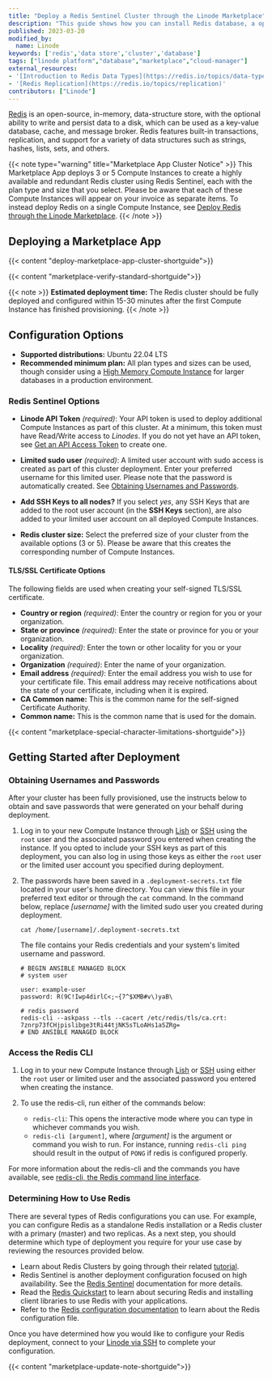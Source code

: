 ```yaml
---
title: "Deploy a Redis Sentinel Cluster through the Linode Marketplace"
description: "This guide shows how you can install Redis database, a open-source, in-memory, data structure store, with optional write and persistence of data on a disk."
published: 2023-03-20
modified_by:
  name: Linode
keywords: ['redis','data store','cluster','database']
tags: ["linode platform","database","marketplace","cloud-manager"]
external_resources:
- '[Introduction to Redis Data Types](https://redis.io/topics/data-types-intro)'
- '[Redis Replication](https://redis.io/topics/replication)'
contributors: ["Linode"]
---
```


[Redis](https://redis.io/) is an open-source, in-memory, data-structure store, with the optional ability to write and persist data to a disk, which can be used as a key-value database, cache, and message broker. Redis features built-in transactions, replication, and support for a variety of data structures such as strings, hashes, lists, sets, and others.

{{< note type="warning" title="Marketplace App Cluster Notice" >}}
This Marketplace App deploys 3 or 5 Compute Instances to create a highly available and redundant Redis cluster using Redis Sentinel, each with the plan type and size that you select. Please be aware that each of these Compute Instances will appear on your invoice as separate items. To instead deploy Redis on a single Compute Instance, see [Deploy Redis through the Linode Marketplace](/docs/products/tools/marketplace/guides/redis/).
{{< /note >}}

## Deploying a Marketplace App

{{< content "deploy-marketplace-app-cluster-shortguide">}}

{{< content "marketplace-verify-standard-shortguide">}}

{{< note >}}
**Estimated deployment time:** The Redis cluster should be fully deployed and configured within 15-30 minutes after the first Compute Instance has finished provisioning.
{{< /note >}}

## Configuration Options

- **Supported distributions:** Ubuntu 22.04 LTS
- **Recommended minimum plan:** All plan types and sizes can be used, though consider using a [High Memory Compute Instance](https://www.linode.com/products/high-memory/) for larger databases in a production environment.

### Redis Sentinel Options

- **Linode API Token** *(required)*: Your API token is used to deploy additional Compute Instances as part of this cluster. At a minimum, this token must have Read/Write access to *Linodes*. If you do not yet have an API token, see [Get an API Access Token](/docs/products/tools/api/guides/manage-api-tokens/) to create one.

- **Limited sudo user** *(required)*: A limited user account with sudo access is created as part of this cluster deployment. Enter your preferred username for this limited user. Please note that the password is automatically created. See [Obtaining Usernames and Passwords](#obtaining-usernames-and-passwords).

- **Add SSH Keys to all nodes?** If you select *yes*, any SSH Keys that are added to the root user account (in the **SSH Keys** section), are also added to your limited user account on all deployed Compute Instances.

- **Redis cluster size:** Select the preferred size of your cluster from the available options (3 or 5). Please be aware that this creates the corresponding number of Compute Instances.

#### TLS/SSL Certificate Options

The following fields are used when creating your self-signed TLS/SSL certificate.

- **Country or region** *(required)*: Enter the country or region for you or your organization.
- **State or province** *(required)*: Enter the state or province for you or your organization.
- **Locality** *(required)*: Enter the town or other locality for you or your organization.
- **Organization** *(required)*: Enter the name of your organization.
- **Email address** *(required)*: Enter the email address you wish to use for your certificate file. This email address may receive notifications about the state of your certificate, including when it is expired.
- **CA Common name:** This is the common name for the self-signed Certificate Authority.
- **Common name:** This is the common name that is used for the domain.

{{< content "marketplace-special-character-limitations-shortguide">}}

## Getting Started after Deployment

### Obtaining Usernames and Passwords

After your cluster has been fully provisioned, use the instructs below to obtain and save passwords that were generated on your behalf during deployment.

1. Log in to your new Compute Instance through [Lish](/docs/products/compute/compute-instances/guides/lish/) or [SSH](/docs/guides/connect-to-server-over-ssh/) using the `root` user and the associated password you entered when creating the instance. If you opted to include your SSH keys as part of this deployment, you can also log in using those keys as either the `root` user or the limited user account you specified during deployment.

1. The passwords have been saved in a `.deployment-secrets.txt` file located in your user's home directory. You can view this file in your preferred text editor or through the `cat` command. In the command below, replace *[username]* with the limited sudo user you created during deployment.

    ```command
    cat /home/[username]/.deployment-secrets.txt
    ```

    The file contains your Redis credentials and your system's limited username and password.

    ```file {title="/home/[user]/.deployment-secrets.txt"}
    # BEGIN ANSIBLE MANAGED BLOCK
    # system user

    user: example-user
    password: R(9C!Iwp4dirlC<;~{7^$XMB#v\)yaB\

    # redis password
    redis-cli --askpass --tls --cacert /etc/redis/tls/ca.crt:
    7znrp73fCHjpislibge3tRi44tjNKSsTLoAHs1aSZRg=
    # END ANSIBLE MANAGED BLOCK
    ```

### Access the Redis CLI

1.  Log in to your new Compute Instance through [Lish](/docs/products/compute/compute-instances/guides/lish/) or [SSH](/docs/guides/connect-to-server-over-ssh/) using either the `root` user or limited user and the associated password you entered when creating the instance.

1.  To use the redis-cli, run either of the commands below:

    - `redis-cli`: This opens the interactive mode where you can type in whichever commands you wish.
    - `redis-cli [argument]`, where *[argument]* is the argument or command you wish to run. For instance, running `redis-cli ping` should result in the output of `PONG` if redis is configured properly.

For more information about the redis-cli and the commands you have available, see [redis-cli, the Redis command line interface](https://redis.io/topics/rediscli).

### Determining How to Use Redis

There are several types of Redis configurations you can use. For example, you can configure Redis as a standalone Redis installation or a Redis cluster with a primary (master) and two replicas. As a next step, you should determine which type of deployment you require for your use case by reviewing the resources provided below.

- Learn about Redis Clusters by going through their related [tutorial](https://redis.io/topics/cluster-tutorial).
- Redis Sentinel is another deployment configuration focused on high availability. See the [Redis Sentinel](https://redis.io/topics/sentinel) documentation for more details.
- Read the [Redis Quickstart](https://redis.io/topics/quickstart) to learn about securing Redis and installing client libraries to use Redis with your applications.
- Refer to the [Redis configuration documentation](https://redis.io/topics/config) to learn about the Redis configuration file.

Once you have determined how you would like to configure your Redis deployment, connect to your [Linode via SSH](/docs/products/compute/compute-instances/guides/set-up-and-secure/#connect-to-the-instance) to complete your configuration.

{{< content "marketplace-update-note-shortguide">}}
